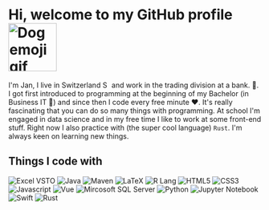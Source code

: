 <h1>Hi, welcome to my GitHub profile<img width="96" alt="Dog emoji gif" src="https://media.giphy.com/media/LCS2nR5eCOHiQ483xt/giphy.gif"/></h1>

I'm Jan, I live in Switzerland <img alt="Swiss flag" src="https://cdn-icons-png.flaticon.com/512/197/197540.png" width="14" /> and work in the trading division at a bank. 🏦. I got first introduced to programming at the beginning of my Bachelor (in Business IT 🏫) and since then I code every free minute ♥️. It's really fascinating that you can do so many things with programming. At school I'm engaged in data science and in my free time I like to work at some front-end stuff. Right now I also practice with (the super cool language) `Rust`. I'm always keen on learning new things.

<h2>Things I code with</h2>
<p>
<img alt="Excel VSTO" src="https://img.shields.io/badge/-Excel%20VSTO-217346?style=flat-square&logo=microsoft-excel&logoColor=white">
<img alt="Java" src="https://img.shields.io/badge/-Java-007396?style=flat-square&logo=java&logoColor=white">
<img alt="Maven" src="https://img.shields.io/badge/-Maven-C71A36?style=flat-square&logo=apache-maven&logoColor=white">
<img alt="LaTeX" src="https://img.shields.io/badge/-LaTeX-008080?style=flat-square&logo=latex&logoColor=white">
<img alt="R Lang" src="https://img.shields.io/badge/-R-276DC3?style=flat-square&logo=r&logoColor=white">
<img alt="HTML5" src="https://img.shields.io/badge/-HTML5-E34F26?style=flat-square&logo=html5&logoColor=white">
<img alt="CSS3" src="https://img.shields.io/badge/-CSS3-1572B6?style=flat-square&logo=css3&logoColor=white">
<img alt="Javascript" src="https://img.shields.io/badge/-JavaScript-F7DF1E?style=flat-square&logo=javascript&logoColor=white">
<img alt="Vue" src="https://img.shields.io/badge/Vue.js-35495E?style=flat-square&logo=vuedotjs&logoColor=4FC08D">
<img alt="Mircosoft SQL Server" src="https://img.shields.io/badge/-TSQL-CC2927?style=flat-square&logo=microsoft-sql-server&logoColor=white">
<img alt="Python" src="https://img.shields.io/badge/-Python-3776AB?style=flat-square&logo=python&logoColor=white">
<img alt="Jupyter Notebook" src="https://img.shields.io/badge/-Jupyter%20Notebook-F37626?style=flat-square&logo=jupyter&logoColor=white">
<img alt="Swift" src="https://img.shields.io/badge/-Swift-FA7343?style=flat-square&logo=swift&logoColor=white">
<img alt="Rust" src="https://img.shields.io/badge/-Rust-000000?style=flat-square&logo=rust&logoColor=white">
</p>

<!---
darkshine0x/darkshine0x is a ✨ special ✨ repository because its `README.md` (this file) appears on your GitHub profile.
You can click the Preview link to take a look at your changes.
--->
